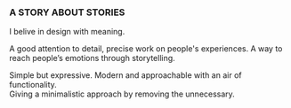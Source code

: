 ### A STORY ABOUT STORIES 

I belive in design with meaning.

A good attention to detail, precise work on people's experiences. A way to \
reach people’s emotions through storytelling.

Simple but expressive. Modern and approachable with an air of functionality. \
Giving a minimalistic approach by removing the unnecessary.
 
